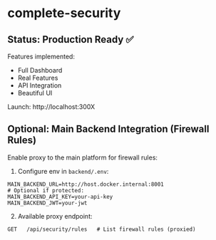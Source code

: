 # complete-security

## Status: Production Ready ✅

Features implemented:
- Full Dashboard
- Real Features
- API Integration
- Beautiful UI

Launch: http://localhost:300X

## Optional: Main Backend Integration (Firewall Rules)

Enable proxy to the main platform for firewall rules:

1) Configure env in `backend/.env`:
```
MAIN_BACKEND_URL=http://host.docker.internal:8001
# Optional if protected:
MAIN_BACKEND_API_KEY=your-api-key
MAIN_BACKEND_JWT=your-jwt
```

2) Available proxy endpoint:
```
GET   /api/security/rules   # List firewall rules (proxied)
```
